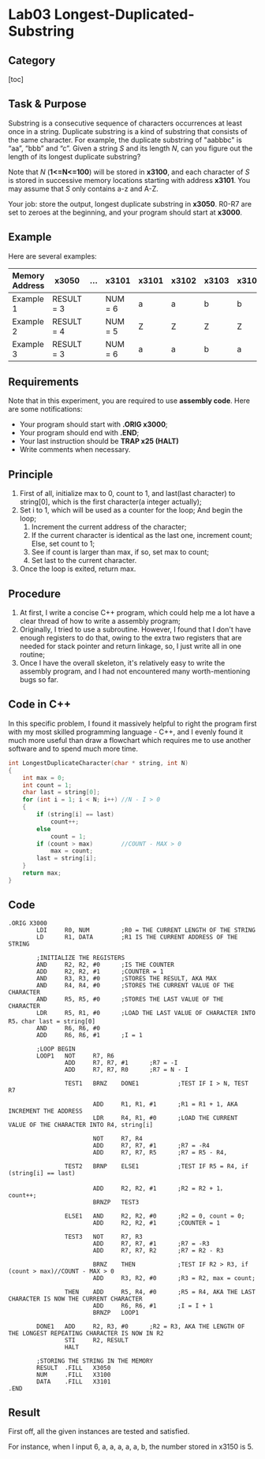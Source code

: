 # Lab03 Longest-Duplicated-Substring

## Category

[toc]

## Task & Purpose

Substring is a consecutive sequence of characters occurrences at least once in a string. Duplicate substring is a kind of substring that consists of the same character. For example, the duplicate substring of "aabbbc" is “aa”, “bbb” and “c”. Given a string *S* and its length *N*, can you figure out the length of its longest duplicate substring?

Note that *N* (**1<=N<=100**) will be stored in **x3100**, and each character of *S* is stored in successive memory locations starting with address **x3101**. You may assume that *S* only contains a-z and A-Z.

Your job: store the output, longest duplicate substring in **x3050**.
 R0-R7 are set to zeroes at the beginning, and your program should start at **x3000**. 

## Example

Here are several examples:

| Memory Address | x3050      | …    | x3101   | x3101 | x3102 | x3103 | x3104 | x3105 | x3106 |
| -------------- | ---------- | ---- | ------- | ----- | ----- | ----- | ----- | ----- | ----- |
| Example 1      | RESULT = 3 |      | NUM = 6 | a     | a     | b     | b     | b     | c     |
| Example 2      | RESULT = 4 |      | NUM = 5 | Z     | Z     | Z     | Z     | z     |       |
| Example 3      | RESULT = 3 |      | NUM = 6 | a     | a     | b     | a     | a     | a     |


## Requirements

Note that in this experiment, you are required to use **assembly code**. Here are some notifications:

- Your program should start with **.ORIG x3000**;
- Your program should end with **.END**;
- Your last instruction should be **TRAP x25 (HALT)** 
- Write comments when necessary. 

## Principle

1. First of all, initialize max to 0, count to 1, and last(last character) to string[0], which is the first character(a integer actually);
2. Set i to 1, which will be used as a counter for the loop; And begin the loop;
   1. Increment the current address of the character;
   2. If the current character is identical as the last one, increment count; Else, set count to 1;
   3. See if count is larger than max, if so, set max to count;
   4. Set last to the current character. 
3. Once the loop is exited, return max. 

## Procedure

1. At first, I write a concise C++ program, which could help me a lot have a clear thread of how to write a assembly program;
2. Originally, I tried to use a subroutine. However, I found that I don't have enough registers to do that, owing to the extra two registers that are needed for stack pointer and return linkage, so, I just write all in one routine;
3. Once I have the overall skeleton, it's relatively easy to write the assembly program, and I had not encountered many worth-mentioning bugs so far. 

## Code in C++

In this specific problem, I found it massively helpful to right the program first with my most skilled programming language - C++, and I evenly found it much more useful than draw a flowchart which requires me to use another software and to spend much more time. 

```c++
int LongestDuplicateCharacter(char * string, int N)
{
    int max = 0;
    int count = 1;
    char last = string[0];
    for (int i = 1; i < N; i++) //N - I > 0
    {
        if (string[i] == last)
            count++;
        else
            count = 1;
        if (count > max)        //COUNT - MAX > 0
            max = count;
        last = string[i];
    }
    return max;
}
```

## Code

```assembly
.ORIG X3000
        LDI     R0, NUM         ;R0 = THE CURRENT LENGTH OF THE STRING   
        LD      R1, DATA        ;R1 IS THE CURRENT ADDRESS OF THE STRING

        ;INITIALIZE THE REGISTERS
        AND     R2, R2, #0      ;IS THE COUNTER
        ADD     R2, R2, #1      ;COUNTER = 1
        AND     R3, R3, #0      ;STORES THE RESULT, AKA MAX
        AND     R4, R4, #0      ;STORES THE CURRENT VALUE OF THE CHARACTER
        AND     R5, R5, #0      ;STORES THE LAST VALUE OF THE CHARACTER
        LDR     R5, R1, #0      ;LOAD THE LAST VALUE OF CHARACTER INTO R5，char last = string[0]
        AND     R6, R6, #0
        ADD     R6, R6, #1      ;I = 1

        ;LOOP BEGIN
        LOOP1   NOT     R7, R6
                ADD     R7, R7, #1      ;R7 = -I
                ADD     R7, R7, R0      ;R7 = N - I

                TEST1   BRNZ    DONE1           ;TEST IF I > N, TEST R7

                        ADD     R1, R1, #1      ;R1 = R1 + 1, AKA INCREMENT THE ADDRESS
                        LDR     R4, R1, #0      ;LOAD THE CURRENT VALUE OF THE CHARACTER INTO R4, string[i]

                        NOT     R7, R4
                        ADD     R7, R7, #1      ;R7 = -R4
                        ADD     R7, R7, R5      ;R7 = R5 - R4, 

                TEST2   BRNP    ELSE1           ;TEST IF R5 = R4, if (string[i] == last)

                        ADD     R2, R2, #1      ;R2 = R2 + 1， count++;
                        BRNZP   TEST3

                ELSE1   AND     R2, R2, #0      ;R2 = 0, count = 0;
                        ADD     R2, R2, #1      ;COUNTER = 1

                TEST3   NOT     R7, R3
                        ADD     R7, R7, #1      ;R7 = -R3
                        ADD     R7, R7, R2      ;R7 = R2 - R3

                        BRNZ    THEN            ;TEST IF R2 > R3, if (count > max)//COUNT - MAX > 0
                        ADD     R3, R2, #0      ;R3 = R2, max = count;

                THEN    ADD     R5, R4, #0      ;R5 = R4, AKA THE LAST CHARACTER IS NOW THE CURRENT CHARACTER
                        ADD     R6, R6, #1      ;I = I + 1
                        BRNZP   LOOP1
        
        DONE1   ADD     R2, R3, #0      ;R2 = R3, AKA THE LENGTH OF THE LONGEST REPEATING CHARACTER IS NOW IN R2  
                STI     R2, RESULT
                HALT

        ;STORING THE STRING IN THE MEMORY
        RESULT  .FILL   X3050
        NUM     .FILL   X3100
        DATA    .FILL   X3101 
.END
```

## Result

First off, all the given instances are tested and satisfied. 

For instance, when I input 6, a, a, a, a, a, b, the number stored in x3150 is 5. 

